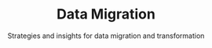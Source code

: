 ---
layout: category
title: "Data Migration"
subtitle: "Strategies and insights for data migration and transformation"
category: data-migration
---